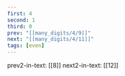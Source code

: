 ```yaml
---
first: 4
second: 1
third: 0
prev: "[[many_digits/4/9]]"
next: "[[many_digits/4/11]]"
tags: [even]
---
```

prev2-in-text: [[8]]
next2-in-text: [[12]]
